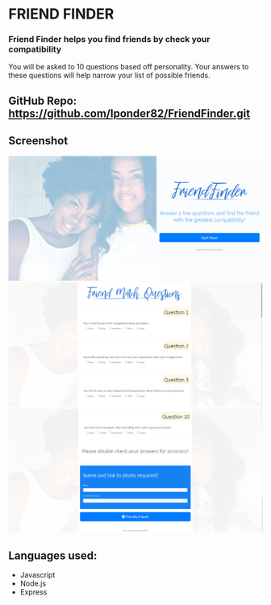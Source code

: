 # FRIEND FINDER


### Friend Finder helps you find friends by check your compatibility


You will be asked to 10 questions based off personality.  Your answers to these questions will help narrow your list of possible friends.

## GitHub Repo: https://github.com/lponder82/FriendFinder.git

## Screenshot

![Image of Command Line](home.png)
![Image of Command Line](survey.png)
![Image of Command Line](survey2.png)



## Languages used:

* Javascript
* Node.js
* Express
